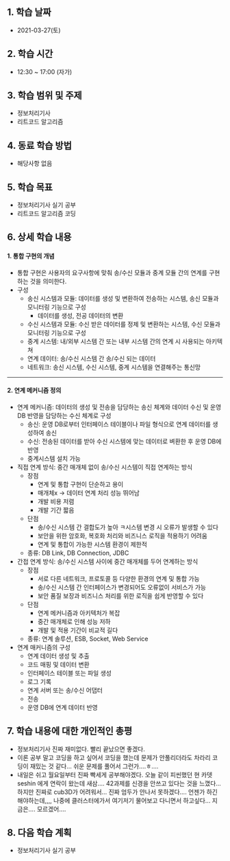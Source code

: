 

## 1. 학습 날짜

* 2021-03-27(토)



## 2. 학습 시간

* 12:30 ~ 17:00 (자가)



## 3. 학습 범위 및 주제

* 정보처리기사
* 리트코드 알고리즘



## 4. 동료 학습 방법

* 해당사항 없음



## 5. 학습 목표

* 정보처리기사 실기 공부
* 리트코드 알고리즘 코딩



## 6. 상세 학습 내용

#### 1. 통합 구현의 개념

* 통합 구현은 사용자의 요구사항에 맞춰 송/수신 모듈과 중계 모듈 간의 연계를 구현하는 것을 의미한다.
* 구성
  * 송신 시스템과 모듈: 데이터를 생성 및 변환하여 전송하는 시스템, 송신 모듈과 모니터링 기능으로 구성
    * 데이터를 생성, 전공 데이터의 변환
  * 수신 시스템과 모듈: 수신 받은 데이터를 정제 및 변환하는 시스템, 수신 모듈과 모니터링 기능으로 구성
  * 중계 시스템: 내/외부 시스템 간 또는 내부 시스템 간의 연계 시 사용되는 아키텍쳐
  * 연계 데이터: 송/수신 시스템 간 송/수신 되는 데이터
  * 네트워크: 송신 시스템, 수신 시스템, 중계 시스템을 연결해주는 통신망



<hr>

#### 2. 연계 메커니즘 정의

* 연계 메커니즘: 데이터의 생성 및 전송을 담당하는 송신 체계와 데이터 수신 및 운영 DB 반영을 담당하는 수신 체계로 구성
  * 송신: 운영 DB로부터 인터페이스 테이블이나 파일 형식으로 연계 데이터를 생성하여 송신
  * 수신: 전송된 데이터를 받아 수신 시스템에 맞는 데이터로 벼환한 후 운영 DB에 반영
  * 중계시스템 설치 가능
* 직접 연계 방식: 중간 매개체 없이 송/수신 시스템이 직접 연계하는 방식
  * 장점
    * 연계 및 통합 구현이 단순하고 용이
    * 매개체x -> 데이터 연계 처리 성능 뛰어남
    * 개발 비용 저렴
    * 개발 기간 짧음
  * 단점
    * 송/수신 시스템 간 결합도가 높아 ㅋ시스템 변경 시 오류가 발생할 수 있다
    * 보안을 위한 암호화, 복호화 처리와 비즈니스 로직을 적용하기 어려움
    * 연계 및 통합이 가능한 시스템 환경이 제한적
  * 종류: DB Link, DB Connection, JDBC
* 간접 연계 방식: 송/수신 시스템 사이에 중간 매개체를 두어 연계하는 방식
  * 장점
    * 서로 다른 네트워크, 프로토콜 등 다양한 환경의 연계 및 통합 가능
    * 송/수신 시스템 간 인터페이스가 변경되어도 오류없이 서비스가 가능
    * 보안 품질 보장과 비즈니스 처리를 위한 로직을 쉽게 반영할 수 있다
  * 단점
    * 연계 메커니즘과 아키텍처가 복잡
    * 중간 매개체로 인해 성능 저하
    * 개발 및 적용 기간이 비교적 길다
  * 종류: 연계 솔루션, ESB, Socket, Web Service
* 연계 매커니즘의 구성
  * 연계 데이터 생성 및 추출
  * 코드 매핑 및 데이터 변환
  * 인터페이스 테이블 또는 파일 생성
  * 로그 기록
  * 연계 서버 또는 송/수신 어댑터
  * 전송
  * 운영 DB에 연계 데이터 반영







## 7. 학습 내용에 대한 개인적인 총평

* 정보처리기사 진짜 재미없다. 빨리 끝났으면 좋겠다.
* 이론 공부 말고 코딩을 하고 싶어서 코딩을 했는데 문제가 안풀리더라도 차라리 코딩이 재밌는 것 같다... 쉬운 문제를 풀어서 그런가....ㅎ....
* 내일은 쉬고 월요일부터 진짜 빡세게 공부해야겠다. 오늘 같이 피씬했던 현 카뎃 seshin 에게 연락이 왔는데 새삼.... 42과제를 신경을 안쓰고 있다는 것을 느꼈다... 하지만 진짜로 cub3D가 어려워서... 진짜 엄두가 안나서 못하겠다.... 언젠가 하긴 해야하는데,,,, 나중에 클러스터에가서 여기저기 물어보고 다니면서 하고싶다... 지금은.... 모르겠어....



## 8. 다음 학습 계획

* 정보처리기사 실기 공부

